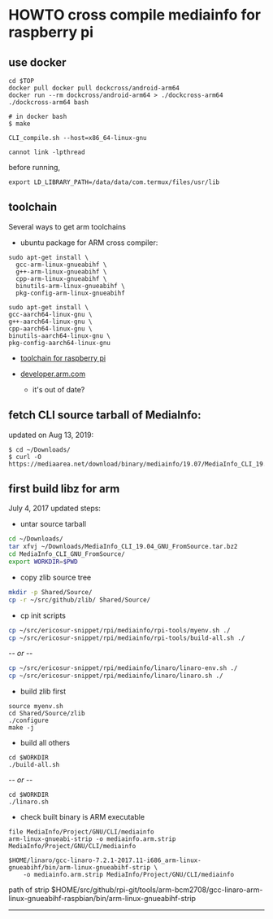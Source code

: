 # HOWTO cross compile mediainfo for raspberry pi

## use docker

```
cd $TOP
docker pull docker pull dockcross/android-arm64
docker run --rm dockcross/android-arm64 > ./dockcross-arm64
./dockcross-arm64 bash

# in docker bash
$ make
```

```
CLI_compile.sh --host=x86_64-linux-gnu

cannot link -lpthread
```

before running,
```
export LD_LIBRARY_PATH=/data/data/com.termux/files/usr/lib
```

## toolchain

Several ways to get arm toolchains

* ubuntu package for ARM cross compiler:

```
sudo apt-get install \
  gcc-arm-linux-gnueabihf \
  g++-arm-linux-gnueabihf \
  cpp-arm-linux-gnueabihf \
  binutils-arm-linux-gnueabihf \
  pkg-config-arm-linux-gnueabihf

sudo apt-get install \
gcc-aarch64-linux-gnu \
g++-aarch64-linux-gnu \
cpp-aarch64-linux-gnu \
binutils-aarch64-linux-gnu \
pkg-config-aarch64-linux-gnu

```

* [toolchain for raspberry pi](https://github.com/raspberrypi/tools.git)

* [developer.arm.com](https://developer.arm.com/tools-and-software/open-source-software/developer-tools/gnu-toolchain/gnu-rm/downloads)
  * it's out of date?


## fetch CLI source tarball of MediaInfo:

updated on Aug 13, 2019:
```
$ cd ~/Downloads/
$ curl -O https://mediaarea.net/download/binary/mediainfo/19.07/MediaInfo_CLI_19.07_GNU_FromSource.tar.bz2
```

## first build libz for arm

July 4, 2017 updated steps:

* untar source tarball
```bash
cd ~/Downloads/
tar xfvj ~/Downloads/MediaInfo_CLI_19.04_GNU_FromSource.tar.bz2
cd MediaInfo_CLI_GNU_FromSource/
export WORKDIR=$PWD
```

* copy zlib source tree
```bash
mkdir -p Shared/Source/
cp -r ~/src/github/zlib/ Shared/Source/
```

* cp init scripts
```bash
cp ~/src/ericosur-snippet/rpi/mediainfo/rpi-tools/myenv.sh ./
cp ~/src/ericosur-snippet/rpi/mediainfo/rpi-tools/build-all.sh ./
```
  -*- or -*-
```bash
cp ~/src/ericosur-snippet/rpi/mediainfo/linaro/linaro-env.sh ./
cp ~/src/ericosur-snippet/rpi/mediainfo/linaro/linaro.sh ./
```


* build zlib first
```
source myenv.sh
cd Shared/Source/zlib
./configure
make -j
```

* build all others
```
cd $WORKDIR
./build-all.sh
```
  -*- or -*-

```
cd $WORKDIR
./linaro.sh
```


* check built binary is ARM executable

```
file MediaInfo/Project/GNU/CLI/mediainfo
arm-linux-gnueabi-strip -o mediainfo.arm.strip MediaInfo/Project/GNU/CLI/mediainfo

$HOME/linaro/gcc-linaro-7.2.1-2017.11-i686_arm-linux-gnueabihf/bin/arm-linux-gnueabihf-strip \
    -o mediainfo.arm.strip MediaInfo/Project/GNU/CLI/mediainfo
```

path of strip
$HOME/src/github/rpi-git/tools/arm-bcm2708/gcc-linaro-arm-linux-gnueabihf-raspbian/bin/arm-linux-gnueabihf-strip


--------------------------------------------------------------
